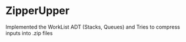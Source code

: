 # ZipperUpper
Implemented the WorkList ADT (Stacks, Queues) and Tries to compress inputs into .zip files
